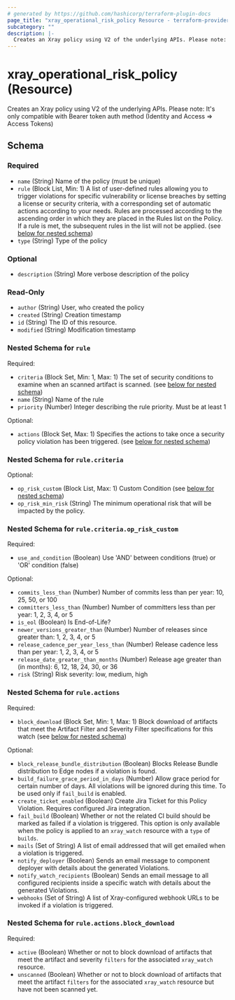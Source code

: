```yaml
---
# generated by https://github.com/hashicorp/terraform-plugin-docs
page_title: "xray_operational_risk_policy Resource - terraform-provider-xray"
subcategory: ""
description: |-
  Creates an Xray policy using V2 of the underlying APIs. Please note: It's only compatible with Bearer token auth method (Identity and Access => Access Tokens)
---
```


# xray_operational_risk_policy (Resource)

Creates an Xray policy using V2 of the underlying APIs. Please note: It's only compatible with Bearer token auth method (Identity and Access => Access Tokens)



<!-- schema generated by tfplugindocs -->
## Schema

### Required

- `name` (String) Name of the policy (must be unique)
- `rule` (Block List, Min: 1) A list of user-defined rules allowing you to trigger violations for specific vulnerability or license breaches by setting a license or security criteria, with a corresponding set of automatic actions according to your needs. Rules are processed according to the ascending order in which they are placed in the Rules list on the Policy. If a rule is met, the subsequent rules in the list will not be applied. (see [below for nested schema](#nestedblock--rule))
- `type` (String) Type of the policy

### Optional

- `description` (String) More verbose description of the policy

### Read-Only

- `author` (String) User, who created the policy
- `created` (String) Creation timestamp
- `id` (String) The ID of this resource.
- `modified` (String) Modification timestamp

<a id="nestedblock--rule"></a>
### Nested Schema for `rule`

Required:

- `criteria` (Block Set, Min: 1, Max: 1) The set of security conditions to examine when an scanned artifact is scanned. (see [below for nested schema](#nestedblock--rule--criteria))
- `name` (String) Name of the rule
- `priority` (Number) Integer describing the rule priority. Must be at least 1

Optional:

- `actions` (Block Set, Max: 1) Specifies the actions to take once a security policy violation has been triggered. (see [below for nested schema](#nestedblock--rule--actions))

<a id="nestedblock--rule--criteria"></a>
### Nested Schema for `rule.criteria`

Optional:

- `op_risk_custom` (Block List, Max: 1) Custom Condition (see [below for nested schema](#nestedblock--rule--criteria--op_risk_custom))
- `op_risk_min_risk` (String) The minimum operational risk that will be impacted by the policy.

<a id="nestedblock--rule--criteria--op_risk_custom"></a>
### Nested Schema for `rule.criteria.op_risk_custom`

Required:

- `use_and_condition` (Boolean) Use 'AND' between conditions (true) or 'OR' condition (false)

Optional:

- `commits_less_than` (Number) Number of commits less than per year: 10, 25, 50, or 100
- `committers_less_than` (Number) Number of committers less than per year: 1, 2, 3, 4, or 5
- `is_eol` (Boolean) Is End-of-Life?
- `newer_versions_greater_than` (Number) Number of releases since greater than: 1, 2, 3, 4, or 5
- `release_cadence_per_year_less_than` (Number) Release cadence less than per year: 1, 2, 3, 4, or 5
- `release_date_greater_than_months` (Number) Release age greater than (in months): 6, 12, 18, 24, 30, or 36
- `risk` (String) Risk severity: low, medium, high



<a id="nestedblock--rule--actions"></a>
### Nested Schema for `rule.actions`

Required:

- `block_download` (Block Set, Min: 1, Max: 1) Block download of artifacts that meet the Artifact Filter and Severity Filter specifications for this watch (see [below for nested schema](#nestedblock--rule--actions--block_download))

Optional:

- `block_release_bundle_distribution` (Boolean) Blocks Release Bundle distribution to Edge nodes if a violation is found.
- `build_failure_grace_period_in_days` (Number) Allow grace period for certain number of days. All violations will be ignored during this time. To be used only if `fail_build` is enabled.
- `create_ticket_enabled` (Boolean) Create Jira Ticket for this Policy Violation. Requires configured Jira integration.
- `fail_build` (Boolean) Whether or not the related CI build should be marked as failed if a violation is triggered. This option is only available when the policy is applied to an `xray_watch` resource with a `type` of `builds`.
- `mails` (Set of String) A list of email addressed that will get emailed when a violation is triggered.
- `notify_deployer` (Boolean) Sends an email message to component deployer with details about the generated Violations.
- `notify_watch_recipients` (Boolean) Sends an email message to all configured recipients inside a specific watch with details about the generated Violations.
- `webhooks` (Set of String) A list of Xray-configured webhook URLs to be invoked if a violation is triggered.

<a id="nestedblock--rule--actions--block_download"></a>
### Nested Schema for `rule.actions.block_download`

Required:

- `active` (Boolean) Whether or not to block download of artifacts that meet the artifact and severity `filters` for the associated `xray_watch` resource.
- `unscanned` (Boolean) Whether or not to block download of artifacts that meet the artifact `filters` for the associated `xray_watch` resource but have not been scanned yet.


